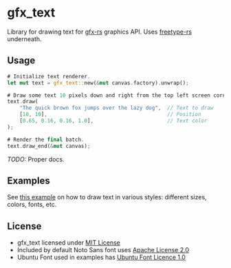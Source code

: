 # gfx_text

Library for drawing text for [gfx-rs](https://github.com/gfx-rs/gfx-rs) graphics API. Uses [freetype-rs](https://github.com/PistonDevelopers/freetype-rs) underneath.

## Usage

```rust
# Initialize text renderer.
let mut text = gfx_text::new(&mut canvas.factory).unwrap();

# Draw some text 10 pixels down and right from the top left screen corner.
text.draw(
    "The quick brown fox jumps over the lazy dog",  // Text to draw
    [10, 10],                                       // Position
    [0.65, 0.16, 0.16, 1.0],                        // Text color
);

# Render the final batch.
text.draw_end(&mut canvas);
```

*TODO:* Proper docs.

## Examples

See [this example](./examples/styles.rs) on how to draw text in various styles: different sizes, colors, fonts, etc.

## License

* gfx_text licensed under [MIT License](./LICENSE)
* Included by default Noto Sans font uses [Apache License 2.0](./assets/LICENCE.txt)
* Ubuntu Font used in examples has [Ubuntu Font Licence 1.0](./examples/assets/LICENCE.txt)
